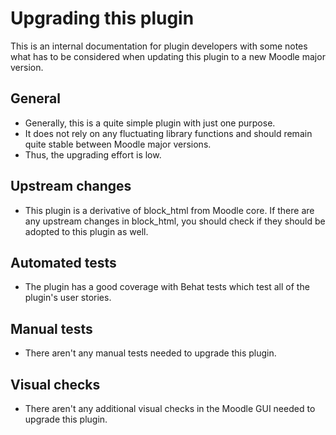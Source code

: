 Upgrading this plugin
=====================

This is an internal documentation for plugin developers with some notes what has to be considered when updating this plugin to a new Moodle major version.

General
-------

* Generally, this is a quite simple plugin with just one purpose.
* It does not rely on any fluctuating library functions and should remain quite stable between Moodle major versions.
* Thus, the upgrading effort is low.


Upstream changes
----------------

* This plugin is a derivative of block_html from Moodle core. If there are any upstream changes in block_html, you should check if they should be adopted to this plugin as well.


Automated tests
---------------

* The plugin has a good coverage with Behat tests which test all of the plugin's user stories.


Manual tests
------------

* There aren't any manual tests needed to upgrade this plugin.


Visual checks
-------------

* There aren't any additional visual checks in the Moodle GUI needed to upgrade this plugin.
